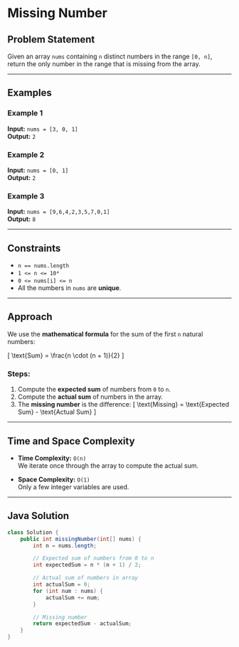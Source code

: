 # Missing Number

## Problem Statement

Given an array `nums` containing `n` distinct numbers in the range `[0, n]`, return the only number in the range that is missing from the array.

---

## Examples

### Example 1
**Input:** `nums = [3, 0, 1]`  
**Output:** `2`

### Example 2
**Input:** `nums = [0, 1]`  
**Output:** `2`

### Example 3
**Input:** `nums = [9,6,4,2,3,5,7,0,1]`  
**Output:** `8`

---

## Constraints

- `n == nums.length`
- `1 <= n <= 10⁴`
- `0 <= nums[i] <= n`
- All the numbers in `nums` are **unique**.

---

## Approach

We use the **mathematical formula** for the sum of the first `n` natural numbers:

\[
\text{Sum} = \frac{n \cdot (n + 1)}{2}
\]

### Steps:

1. Compute the **expected sum** of numbers from `0` to `n`.
2. Compute the **actual sum** of numbers in the array.
3. The **missing number** is the difference:
   \[
   \text{Missing} = \text{Expected Sum} - \text{Actual Sum}
   \]

---

## Time and Space Complexity

- **Time Complexity:** `O(n)`  
  We iterate once through the array to compute the actual sum.

- **Space Complexity:** `O(1)`  
  Only a few integer variables are used.

---

## Java Solution

```java
class Solution {
    public int missingNumber(int[] nums) {
        int n = nums.length;

        // Expected sum of numbers from 0 to n
        int expectedSum = n * (n + 1) / 2;

        // Actual sum of numbers in array
        int actualSum = 0;
        for (int num : nums) {
            actualSum += num;
        }

        // Missing number
        return expectedSum - actualSum;
    }
}
